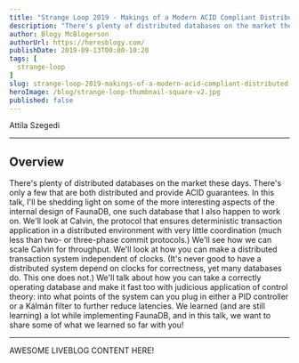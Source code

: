 ```yaml
---
title: "Strange Loop 2019 - Makings of a Modern ACID Compliant Distributed Database"
description: "There's plenty of distributed databases on the market these days. There's only a few that are both distributed and provide ACID guarantees. In this talk, I'll be shedding light on some of the more interesting aspects of the internal design of FaunaDB, one such database that I also happen to work on. We'll look at Calvin, the protocol that ensures deterministic transaction application in a distributed environment with very little coordination (much less than two- or three-phase commit protocols.) We'll see how we can scale Calvin for throughput. We'll look at how you can make a distributed transaction system independent of clocks. (It's never good to have a distributed system depend on clocks for correctness, yet many databases do. This one does not.) We'll talk about how you can take a correctly operating database and make it fast too with judicious application of control theory: into what points of the system can you plug in either a PID controller or a Kálmán filter to further reduce latencies. We learned (and are still learning) a lot while implementing FaunaDB, and in this talk, we want to share some of what we learned so far with you!"
author: Blogy McBlogerson
authorUrl: https://heresblogy.com/
publishDate: 2019-09-13T00:00-10:20
tags: [
  strange-loop
]
slug: strange-loop-2019-makings-of-a-modern-acid-compliant-distributed-database
heroImage: /blog/strange-loop-thumbnail-square-v2.jpg
published: false
---
```


<div class="container p-0 liveblog-presenters">
  <div class="row m-0">
      <p class=" mr-12 m-0">
        <span class="liveblog-presenters__name">Attila Szegedi</span>
        <a href="https://twitter.com/asz" target="_blank" title="Twitter"><i class="fa fa-twitter pr-2"></i></a>
        <a href="https://github.com/szegedi" target="_blank" title="GitHub"><i class="fa fa-github pr-2"></i></a>
      </p>
  </div>
</div>

---

## Overview

There's plenty of distributed databases on the market these days. There's only a few that are both distributed and provide ACID guarantees. In this talk, I'll be shedding light on some of the more interesting aspects of the internal design of FaunaDB, one such database that I also happen to work on. We'll look at Calvin, the protocol that ensures deterministic transaction application in a distributed environment with very little coordination (much less than two- or three-phase commit protocols.) We'll see how we can scale Calvin for throughput. We'll look at how you can make a distributed transaction system independent of clocks. (It's never good to have a distributed system depend on clocks for correctness, yet many databases do. This one does not.) We'll talk about how you can take a correctly operating database and make it fast too with judicious application of control theory: into what points of the system can you plug in either a PID controller or a Kálmán filter to further reduce latencies. We learned (and are still learning) a lot while implementing FaunaDB, and in this talk, we want to share some of what we learned so far with you!

---

AWESOME LIVEBLOG CONTENT HERE!

<!-- Note on images
  Images (e.g. my_image.jpg) should be put in the `website/static/blog/strange-loop-2019` directory, with the path to the image in your post being `/blog/strange-loop-2019/my_image.jpg`. If you'd rather host the images somewhere else for ease of use, that's fine too.

  Please also try to keep your images to a reasonable size by:
    - Using JPEG compression, unless image is mostly solid color 
    - JPEG compression set between 60%-80%
    - Resizing the image to be no wider then 750px
    - If PNG, use a tool like ImageOptim (https://imageoptim.com/mac) to optimize the file size

  I suggest re-sizing and compressing all the images in one batch as a last step.
-->  
